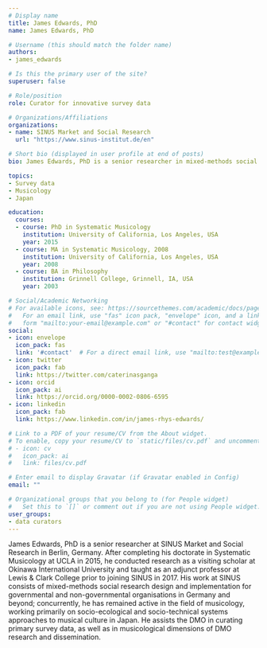 ```yaml
---
# Display name
title: James Edwards, PhD
name: James Edwards, PhD

# Username (this should match the folder name)
authors:
- james_edwards

# Is this the primary user of the site?
superuser: false

# Role/position
role: Curator for innovative survey data

# Organizations/Affiliations
organizations:
- name: SINUS Market and Social Research
  url: "https://www.sinus-institut.de/en"

# Short bio (displayed in user profile at end of posts)
bio: James Edwards, PhD is a senior researcher in mixed-methods social research design and implementation, and a musicologist.

topics:
- Survey data
- Musicology
- Japan

education:
  courses:
  - course: PhD in Systematic Musicology
    institution: University of California, Los Angeles, USA
    year: 2015
  - course: MA in Systematic Musicology, 2008
    institution: University of California, Los Angeles, USA
    year: 2008
  - course: BA in Philosophy
    institution: Grinnell College, Grinnell, IA, USA
    year: 2003

# Social/Academic Networking
# For available icons, see: https://sourcethemes.com/academic/docs/page-builder/#icons
#   For an email link, use "fas" icon pack, "envelope" icon, and a link in the
#   form "mailto:your-email@example.com" or "#contact" for contact widget.
social:
- icon: envelope
  icon_pack: fas
  link: '#contact'  # For a direct email link, use "mailto:test@example.org".
- icon: twitter
  icon_pack: fab
  link: https://twitter.com/caterinasganga
- icon: orcid
  icon_pack: ai
  link: https://orcid.org/0000-0002-0806-6595
- icon: linkedin
  icon_pack: fab
  link: https://www.linkedin.com/in/james-rhys-edwards/

# Link to a PDF of your resume/CV from the About widget.
# To enable, copy your resume/CV to `static/files/cv.pdf` and uncomment the lines below.
# - icon: cv
#   icon_pack: ai
#   link: files/cv.pdf

# Enter email to display Gravatar (if Gravatar enabled in Config)
email: ""

# Organizational groups that you belong to (for People widget)
#   Set this to `[]` or comment out if you are not using People widget.
user_groups:
- data curators
---
```


James Edwards, PhD is a senior researcher at SINUS Market and Social Research in Berlin, Germany. After completing his doctorate in Systematic Musicology at UCLA in 2015, he conducted research as a visiting scholar at Okinawa International University and taught as an adjunct professor at Lewis & Clark College prior to joining SINUS in 2017. His work at SINUS consists of mixed-methods social research design and implementation for governmental and non-governmental organisations in Germany and beyond; concurrently, he has remained active in the field of musicology, working primarily on socio-ecological and socio-technical systems approaches to musical culture in Japan. He assists the DMO in curating primary survey data, as well as in musicological dimensions of DMO research and dissemination.
